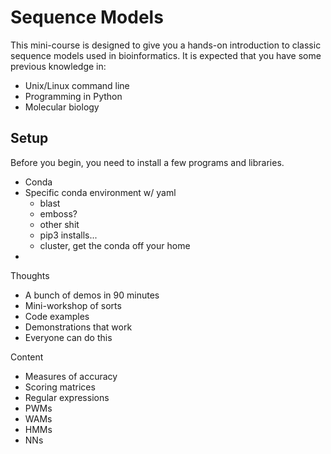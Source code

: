 Sequence Models
===============

This mini-course is designed to give you a hands-on introduction to classic
sequence models used in bioinformatics. It is expected that you have some
previous knowledge in:

+ Unix/Linux command line
+ Programming in Python
+ Molecular biology

Setup
-----

Before you begin, you need to install a few programs and libraries.

+ Conda
+ Specific conda environment w/ yaml
	+ blast
	+ emboss?
	+ other shit
	+ pip3 installs...
	+ cluster, get the conda off your home
+ 





Thoughts

+ A bunch of demos in 90 minutes
+ Mini-workshop of sorts
+ Code examples
+ Demonstrations that work
+ Everyone can do this

Content

+ Measures of accuracy
+ Scoring matrices
+ Regular expressions
+ PWMs
+ WAMs
+ HMMs
+ NNs

